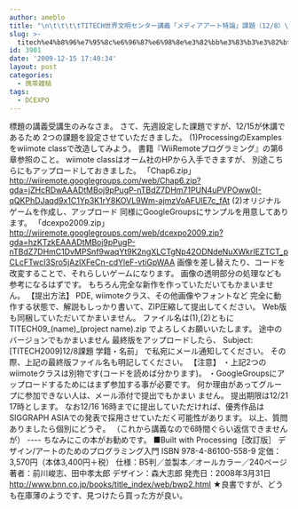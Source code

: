 ```yaml
---
author: ameblo
title: "\n\t\t\t\tTITECH世界文明センター講義「メディアアート特論」課題（12/8）\t\t"
slug: >-
  titech%e4%b8%96%e7%95%8c%e6%96%87%e6%98%8e%e3%82%bb%e3%83%b3%e3%82%bf%e3%83%bc%e8%ac%9b%e7%be%a9%e3%80%8c%e3%83%a1%e3%83%87%e3%82%a3%e3%82%a2%e3%82%a2%e3%83%bc%e3%83%88%e7%89%b9%e8%ab%96%e3%80%8d
id: 3901
date: '2009-12-15 17:40:34'
layout: post
categories:
  - 携帯雑稿
tags:
  - DCEXPO
---
```


標題の講義受講生のみなさま。 さて、先週設定した課題ですが、12/15が休講であるため 2つの課題を設定させていただきました。 (1)ProcessingのExamplesをwiimote classで改造してみよう。 書籍『WiiRemoteプログラミング』の第6章参照のこと。 wiimote classはオーム社のHPから入手できますが、 別途こちらにもアップロードしておきました。 「Chap6.zip」 http://wiiremote.googlegroups.com/web/Chap6.zip?gda=jZHcRDwAAADtMBoj9pPugP-nTBdZ7DHm71PUN4uPVPOww0I-qQKPhDJaqd9x1C1Yp3K1rY8KOVL9Wm-ajmzVoAFUlE7c_fAt (2)オリジナルゲームを作成し、アップロード 同様にGoogleGroupsにサンプルを用意してあります。 「dcexpo2009.zip」 http://wiiremote.googlegroups.com/web/dcexpo2009.zip?gda=hzKTzkEAAADtMBoj9pPugP-nTBdZ7DHmC1DvMPSnf9waqYt9K2ngXLCTgNp42ODNdeNuXWkrIEZTCT_pCLcFTwcI3Sro5jAzlXFeCn-cdYleF-vtiGpWAA 画像を差し替えたり、コードを改変することで、それらしいゲームになります。 画像の透明部分の処理なども参考になるはずです。 もちろん完全な新作を作っていただいてもかまいません。 【提出方法】 PDE, wiimoteクラス、その他画像やフォントなど 完全に動作する状態で、解説もしっかり書いて、ZIP圧縮して提出してください。 Web版も同梱していただいてかまいません。 ファイル名は(1),(2)ともに TITECH09_(name)_(project name).zip でよろしくお願いいたします。 途中のバージョンでもかまいません 最終版をアップロードしたら、 Subject:[TITECH2009]12/8課題 学籍・名前」 で私宛にメール通知してください。 その際、上記の最終版ファイル名も明記してください。 【注意】 ・上記2つのwiimoteクラスは別物です(コードを読めば分かります)。 ・GoogleGroupsにアップロードするためにはまず参加する事が必要です。 何か理由があってグループに参加できない人は、メール添付で提出でもかまい ません。 提出期限は12/21 17時とします。 なお12/16 16時までに提出していただければ、優秀作品は SIGGRAPH ASIAでの発表で採用させていただく可能性があります。 以上、質問ありましたら個別にどうぞ。 （これから講義なので6時間ぐらい返信できませんが） ---- ちなみにこの本がお勧めです。 ■Built with Processing［改訂版］ デザイン/アートのためのプログラミング入門 ISBN 978-4-86100-558-9 定価：3,570円（本体3,400円＋税） 仕様：B5判／並製本／オールカラー／240ページ 著者：前川峻志、田中孝太郎 デザイン：森大志郎 発売日：2008年3月31日 http://www.bnn.co.jp/books/title_index/web/bwp2.html ★良書ですが、どうも在庫薄のようです、見つけたら買った方が良い。